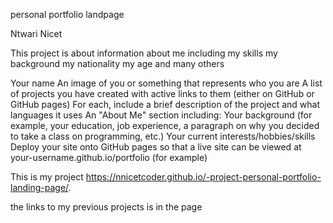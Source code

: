 personal portfolio landpage

Ntwari Nicet

This project is about information about me including my skills my background my nationality my age and many others

Your name
An image of you or something that represents who you are
A list of projects you have created with active links to them (either on GitHub or GitHub pages)
For each, include a brief description of the project and what languages it uses
An "About Me" section including:
Your background (for example, your education, job experience, a paragraph on why you decided to take a class on programming, etc.)
Your current interests/hobbies/skills
Deploy your site onto GitHub pages so that a live site can be viewed at your-username.github.io/portfolio (for example)

This is my project https://nnicetcoder.github.io/-project-personal-portfolio-landing-page/.

the links to my previous projects is in the page
